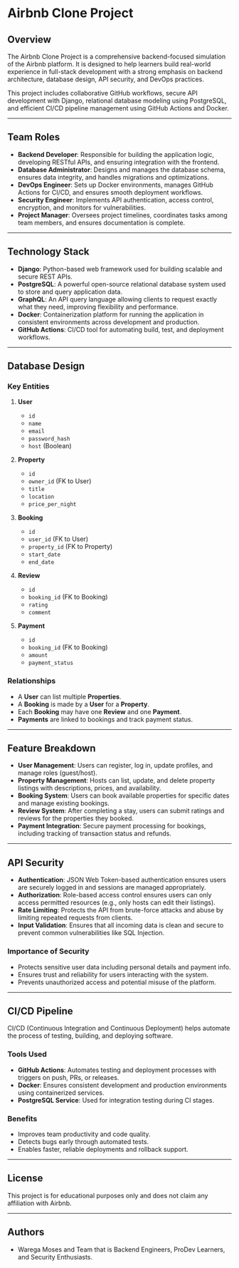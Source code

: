 # Airbnb Clone Project

## Overview

The Airbnb Clone Project is a comprehensive backend-focused simulation of the Airbnb platform. It is designed to help learners build real-world experience in full-stack development with a strong emphasis on backend architecture, database design, API security, and DevOps practices.

This project includes collaborative GitHub workflows, secure API development with Django, relational database modeling using PostgreSQL, and efficient CI/CD pipeline management using GitHub Actions and Docker.

---

## Team Roles

- **Backend Developer**: Responsible for building the application logic, developing RESTful APIs, and ensuring integration with the frontend.
- **Database Administrator**: Designs and manages the database schema, ensures data integrity, and handles migrations and optimizations.
- **DevOps Engineer**: Sets up Docker environments, manages GitHub Actions for CI/CD, and ensures smooth deployment workflows.
- **Security Engineer**: Implements API authentication, access control, encryption, and monitors for vulnerabilities.
- **Project Manager**: Oversees project timelines, coordinates tasks among team members, and ensures documentation is complete.

---

## Technology Stack

- **Django**: Python-based web framework used for building scalable and secure REST APIs.
- **PostgreSQL**: A powerful open-source relational database system used to store and query application data.
- **GraphQL**: An API query language allowing clients to request exactly what they need, improving flexibility and performance.
- **Docker**: Containerization platform for running the application in consistent environments across development and production.
- **GitHub Actions**: CI/CD tool for automating build, test, and deployment workflows.

---

## Database Design

### Key Entities

1. **User**
   - `id`
   - `name`
   - `email`
   - `password_hash`
   - `host` (Boolean)

2. **Property**
   - `id`
   - `owner_id` (FK to User)
   - `title`
   - `location`
   - `price_per_night`

3. **Booking**
   - `id`
   - `user_id` (FK to User)
   - `property_id` (FK to Property)
   - `start_date`
   - `end_date`

4. **Review**
   - `id`
   - `booking_id` (FK to Booking)
   - `rating`
   - `comment`

5. **Payment**
   - `id`
   - `booking_id` (FK to Booking)
   - `amount`
   - `payment_status`

### Relationships

- A **User** can list multiple **Properties**.
- A **Booking** is made by a **User** for a **Property**.
- Each **Booking** may have one **Review** and one **Payment**.
- **Payments** are linked to bookings and track payment status.

---

## Feature Breakdown

- **User Management**: Users can register, log in, update profiles, and manage roles (guest/host).
- **Property Management**: Hosts can list, update, and delete property listings with descriptions, prices, and availability.
- **Booking System**: Users can book available properties for specific dates and manage existing bookings.
- **Review System**: After completing a stay, users can submit ratings and reviews for the properties they booked.
- **Payment Integration**: Secure payment processing for bookings, including tracking of transaction status and refunds.

---

## API Security

- **Authentication**: JSON Web Token-based authentication ensures users are securely logged in and sessions are managed appropriately.
- **Authorization**: Role-based access control ensures users can only access permitted resources (e.g., only hosts can edit their listings).
- **Rate Limiting**: Protects the API from brute-force attacks and abuse by limiting repeated requests from clients.
- **Input Validation**: Ensures that all incoming data is clean and secure to prevent common vulnerabilities like SQL Injection.

### Importance of Security

- Protects sensitive user data including personal details and payment info.
- Ensures trust and reliability for users interacting with the system.
- Prevents unauthorized access and potential misuse of the platform.

---

## CI/CD Pipeline

CI/CD (Continuous Integration and Continuous Deployment) helps automate the process of testing, building, and deploying software.

### Tools Used

- **GitHub Actions**: Automates testing and deployment processes with triggers on push, PRs, or releases.
- **Docker**: Ensures consistent development and production environments using containerized services.
- **PostgreSQL Service**: Used for integration testing during CI stages.

### Benefits

- Improves team productivity and code quality.
- Detects bugs early through automated tests.
- Enables faster, reliable deployments and rollback support.

---

## License

This project is for educational purposes only and does not claim any affiliation with Airbnb.

---

## Authors

- Warega Moses and Team that is Backend Engineers, ProDev Learners, and Security Enthusiasts.
